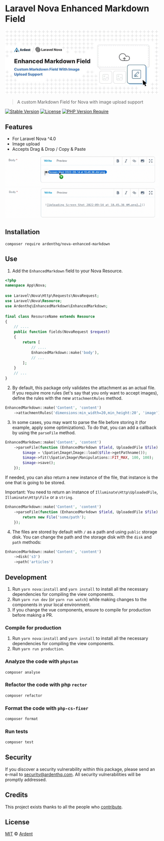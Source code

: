 # Laravel Nova Enhanced Markdown Field

<p align="center">
    <img src="./banner.jpeg" />
</p>

> A custom Markdown Field for Nova with image upload support

[![Stable Version](http://poser.pugx.org/ardenthq/nova-enhanced-markdown/v)](https://packagist.org/packages/ardenthq/nova-enhanced-markdown) [![License](http://poser.pugx.org/ardenthq/nova-enhanced-markdown/license)](https://packagist.org/packages/ardenthq/nova-enhanced-markdown) [![PHP Version Require](http://poser.pugx.org/ardenthq/nova-enhanced-markdown/require/php)](https://packagist.org/packages/ardenthq/nova-enhanced-markdown)

## Features

- For Laravel Nova ^4.0
- Image upload
- Accepts Drag & Drop / Copy & Paste

<p align="center">
    <img src="./screenshot-1.png" />
    <img src="./screenshot-2.png" />
</p>

## Installation

```console
composer require ardenthq/nova-enhanced-markdown
```
## Use

1. Add the `EnhancedMarkdown` field to your Nova Resource.

```php
<?php
namespace App\Nova;

use Laravel\Nova\Http\Requests\NovaRequest;
use Laravel\Nova\Resource;
use Ardenthq\EnhancedMarkdown\EnhancedMarkdown;

final class ResourceName extends Resource
{
    // ....
    public function fields(NovaRequest $request)
    {
        return [
            // ....
            EnhancedMarkdown::make('body'),
            // ...
        ];
    }
    // ...
}
```

2. By default, this package only validates the attachment as an actual file. If you require more rules (let's say that you only want to accept images), define the rules with the new `attachmentRules` method.

```php
EnhancedMarkdown::make('Content', 'content')
    ->attachmentRules('dimensions:min_width=20,min_height:20', 'image'),
```

3. In some cases, you may want to parse the file before storing it (for example, apply some optimizations). To do that, you can add a callback by using the `parseFile` method.

```php
EnhancedMarkdown::make('Content', 'content')
    ->parseFile(function (EnhancedMarkdown $field, UploadedFile $file) {
        $image = \Spatie\Image\Image::load($file->getPathname());
        $image->fit(\Spatie\Image\Manipulations::FIT_MAX, 100, 100);
        $image->save();
    });
```

If needed, you can also return a new instance of the file, that instance is the one that is going to be stored.

Important: You need to return an instance of `Illuminate\Http\UploadedFile`, `Illuminate\Http\File` or a `string`. 

```php
EnhancedMarkdown::make('Content', 'content')
    ->parseFile(function (EnhancedMarkdown $field, UploadedFile $file) {
        return new File('some/path');
    });
```

4. The files are stored by default with `/` as a path and using `public` storage disk. You can change the path and the storage disk with the `disk` and `path` methods:

```php
EnhancedMarkdown::make('Content', 'content')
    ->disk('s3')
    ->path('articles')
```

## Development

1. Run `yarn nova:install` and `yarn install` to install all the necessary dependencies for compiling the view components.
2. Run `yarn run dev` (or `yarn run watch`) while making changes to the components in your local environment.
3. If you change the vue components, ensure to compile for production before making a PR.

### Compile for production

1. Run `yarn nova:install` and `yarn install` to install all the necessary dependencies for compiling the view components.
2. Run `yarn run production`.

### Analyze the code with `phpstan`

```bash
composer analyse
```

### Refactor the code with php `rector`

```bash
composer refactor
```

### Format the code with `php-cs-fixer`

```bash
composer format
```

### Run tests

```bash
composer test
```

## Security

If you discover a security vulnerability within this package, please send an e-mail to security@ardenthq.com. All security vulnerabilities will be promptly addressed.

## Credits

This project exists thanks to all the people who [contribute](../../contributors).

## License

[MIT](LICENSE) © [Ardent](https://ardenthq.com)
